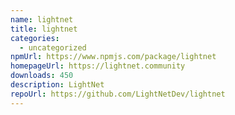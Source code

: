 ```yaml
---
name: lightnet
title: lightnet
categories:
  - uncategorized
npmUrl: https://www.npmjs.com/package/lightnet
homepageUrl: https://lightnet.community
downloads: 450
description: LightNet
repoUrl: https://github.com/LightNetDev/lightnet
---
```

